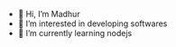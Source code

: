 - 👋 Hi, I’m Madhur
- 👀 I’m interested in developing softwares
- 🌱 I’m currently learning nodejs

<!---
madhur000811/madhur000811 is a ✨ special ✨ repository because its `README.md` (this file) appears on your GitHub profile.
You can click the Preview link to take a look at your changes.
--->
